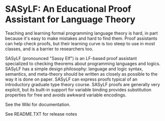 # SASyLF: An Educational Proof Assistant for Language Theory

Teaching and learning formal programming language theory is hard, in part because it's easy to make mistakes and hard to find them.  Proof assistants can help check proofs, but their learning curve is too steep to use in most classes, and is a barrier to researchers too.

SASyLF (pronounced "Sassy Elf") is an LF-based proof assistant specialized to checking theorems about programming languages and logics.  SASyLF has a simple design philosophy: language and logic syntax, semantics, and meta-theory should be written as closely as possible to the way it is done on paper.  SASyLF can express proofs typical of an introductory graduate type theory course.  SASyLF proofs are generally very explicit, but its built-in support for variable binding provides substitution properties for free and avoids awkward variable encodings.

See the Wiki for documentation.

See README.TXT for release notes
